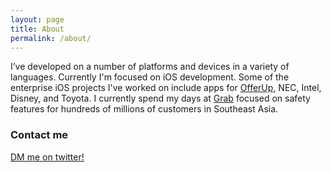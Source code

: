 ```yaml
---
layout: page
title: About
permalink: /about/
---
```


I’ve developed on a number of platforms and devices in a variety of languages. Currently I'm focused on iOS development. Some of the enterprise iOS projects I've worked on include apps for [OfferUp](https://offerup.com), NEC, Intel, Disney, and Toyota. I currently spend my days at [Grab](https://grab.com) focused on safety features for hundreds of millions of customers in Southeast Asia.

### Contact me

[DM me on twitter!](https://twitter.com/PixelCloudSt)
